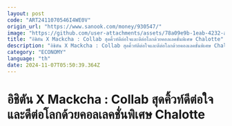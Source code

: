 ```yaml
---
layout: post
code: "ART2411070546I4WE0V"
origin_url: "https://www.sanook.com/money/930547/"
image: "https://github.com/user-attachments/assets/78a09e9b-1eab-4232-ae47-62c56a713403"
title: "อิชิตัน X Mackcha : Collab สุดคิ้วท์ดีต่อใจและดีต่อโลกด้วยคอลเลคชั่นพิเศษ Chalotte"
description: "อิชิตัน X Mackcha : Collab สุดคิ้วท์ดีต่อใจและดีต่อโลกด้วยคอลเลคชั่นพิเศษ Chalotte เด็กหญิงจากท้องทะเลชวนคนรุ่นใหม่เลือกการบริโภคอย่างยั่งยืน"
category: "ECONOMY"
language: "th"
date: 2024-11-07T05:50:39.364Z
---
```


# อิชิตัน X Mackcha : Collab สุดคิ้วท์ดีต่อใจและดีต่อโลกด้วยคอลเลคชั่นพิเศษ Chalotte